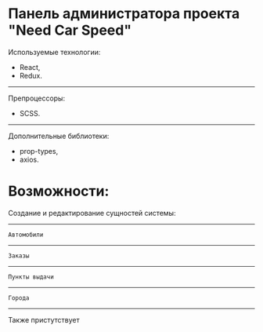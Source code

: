 # Панель администратора проекта "Need Car Speed"

Используемые технологии: 
* React, 
* Redux.
---
Препроцессоры: 
* SCSS.
---
Дополнительные библиотеки: 
* prop-types, 
* axios.

# Возможности: 
Создание и редактирование сущностей системы: 
***
`Автомобили`
***
`Заказы`
***
`Пункты выдачи`
***
`Города`
***

Также пристутствует
